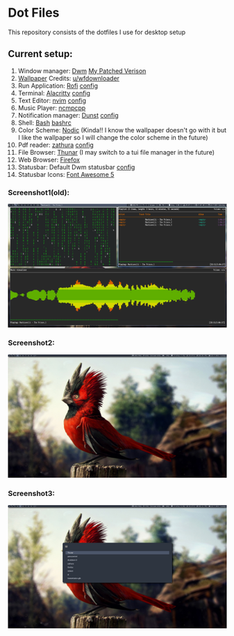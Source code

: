 # Dot Files

This repository consists of the dotfiles I use for desktop setup  

## Current setup:
<!--- |Sl.No   | Function | Application used | Config | Remarks 
--->
1. Window manager: [Dwm][dwmLink] [My Patched Verison][dawm]
2. [Wallpaper][WallpaperLink] Credits: [u/wfdownloader](https://www.reddit.com/user/wfdownloader/)
3. Run Application: [Rofi][RofiLink] [config][rofiConfig]
4. Terminal: [Alacritty][AlacrittyLink] [config][alacrittyConfig]
5. Text Editor: [nvim][nvimLink]  [config][nvimConfig]
6. Music Player: [ncmpcpp][ncmpcppLink]
7. Notification manager: [Dunst][dunstLink] [config][dunstrc]
8. Shell: [Bash][BashLink]  [bashrc][bashrc]
9. Color Scheme: [Nodic][NordLink] (Kinda!! I know the wallpaper doesn't go with it but I like the wallpaper so I will change the color scheme in the future)
10. Pdf reader: [zathura][zathuraLink] [config][zathurarc]
11. File Browser: [Thunar][ThunarLink] (I may switch to a tui file manager in the future)
12. Web Browser: [Firefox][FirefoxLink]
13. Statusbar: Default Dwm statusbar [config][statusbar]
14. Statusbar Icons: [Font Awesome 5][FontAwesome5]

### Screenshot1(old):  
![Screenshot with items](./sample_screenshots/screenshot_1.png)  

### Screenshot2:  
![Screenshot without items](./sample_screenshots/screenshot_1_without_items.png)

### Screenshot3:  
![Screenshot of rofi](./sample_screenshots/screenshot_1_rofi.png)


[LINKS]:[]
[dwmLink]:https://dwm.suckless.org/
[WallpaperLink]:https://www.reddit.com/r/wallpaper/comments/o41b92/red_spiky_bird_2560_x_1440/
[RofiLink]:https://github.com/davatorium/rofi
[AlacrittyLink]:https://github.com/alacritty/alacritty
[nvimLink]:https://github.com/neovim/neovim
[ncmpcppLink]:https://github.com/ncmpcpp/ncmpcpp
[dunstLink]:https://github.com/dunst-project/dunst
[BashLink]:https://www.gnu.org/software/bash/
[NordLink]:https://www.nordtheme.com/
[zathuraLink]:https://github.com/pwmt/zathura
[ThunarLink]:https://docs.xfce.org/xfce/thunar/start
[FirefoxLink]:https://www.mozilla.org/en-US/firefox/
[FontAwesome5]:https://fontawesome.com/

[dawm]:https://github.com/DaKidReturns/dawm
[rofiConfig]:rofi/config.rasi
[alacrittyConfig]:alacritty/alacritty.yml
[nvimConfig]:nvim/init.vim
[dunstrc]:dunst/dunstrc
[bashrc]:rcfiles/bashrc
[zathurarc]:zathura/zathurarc
[statusbar]:dwm/scripts/statusbar
